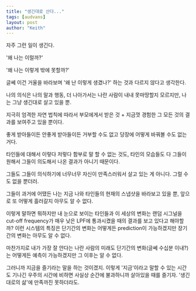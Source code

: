 ```yaml
---
title: "생긴대로 산다..."
tags: [audvans]
layout: post
author: "Keith"
---
```


자주 그런 일이 생긴다. 

'왜 나는 이럴까?'

'왜 나는 이렇게 밖에 못할까?'

글쎄 이건 거울을 바라보며 '왜 난 이렇게 생겼나?' 하는 것과 다르지 않다고 생각한다.

나의 의식은 나의 말과 행동, 더 나아가서는 나란 사람이 내내 못마땅할지 모르지만, 나는 그냥 생긴대로 살고 있을 뿐.

지극히 엄격한 자연 법칙에 따라서 부모에게서 받은 것 + 지금껏 경험한 그 모든 것의 결과를 보여주고 있을 뿐이다.

좋게 받아들이든 안좋게 받아들이든 거부할 수도 없고 당장에 어떻게 바꿔볼 수도 없는 거다. 

타인들에 대해서 이렇다 저렇다 함부로 말 할 수 없는 것도, 타인의 모습들도 다 그들이 원해서 그들이 의도해서 나온 결과가 아니기 때문이다.

그들도 그들이 의식하기에 너무너무 자신이 만족스러워서 살고 있는 게 아니다. 그럴 수도 없을 뿐더러.

그들이 과거에 어땠든 나는 지금 나와 타인들의 현재의 스냅샷을 바라보고 있을 뿐, 앞으로 또 어떻게 흘러갈지 아무도 알 수 없다.

이렇게 말하면 뭐하지만 내 눈으로 보이는 타인들과 이 세상의 변화는 랜덤 시그널을 cut-off frequency가 매우 낮은 LPF에 통과시켰을 때의 결과를 보고 있다고 해야할까? 이런 시스템의 특징은 단기간의 변화는 어떻게든 prediction이 가능하겠지만 장기간의 변화는 아무도 알 수 없다. 

마찬가지로 내가 가장 잘 안다는 나란 사람의 미래도 단기간의 변화(글쎄 수십분 이내?)는 어떻게든 예측이 가능하겠지만 그 이후는 알 수 없다. 

그러니까 지금을 즐기라는 말을 하는 것이겠지. 이렇게 '지금'이라고 말할 수 있는 시간도 기나긴 우주의 시간에 비하면 사실상 순간에 불과하니까 살아있을 때를 즐기자. '생긴 대로의 삶'에 만족까진 못하더라도.